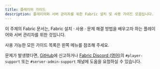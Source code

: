 ```yaml
---
title: 플레이어 가이드
description: 플레이어와 서버 관리자를 위한 Fabric 설치 및 사용 가이드 모음입니다.
---
```


이 주제의 Fabric 문서는, Fabric 설치 · 사용 · 문제 해결 방법을 배우고자 하는 플레이어와 서버 관리자를 위한 것입니다.

사용 가능한 모든 가이드 목록은 왼쪽 메뉴를 참조해 주세요.

문제가 발생했다면, [GitHub](https://github.com/FabricMC/fabric-docs)에 신고하거나 [Fabric Discord (영어)](https://discord.gg/v6v4pMv)의 `#player-support` 또는 `#server-admin-support` 채널에 도움을 요청하실 수 있습니다.
